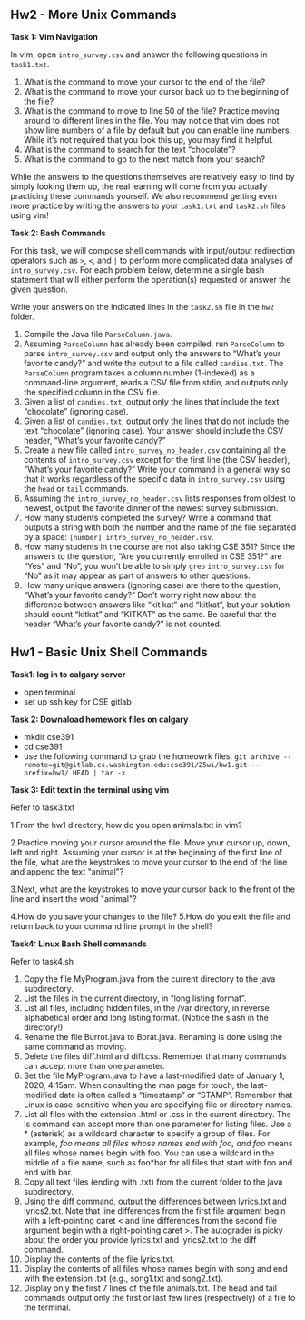 ## Hw2 - More Unix Commands

**Task 1: Vim Navigation**

In vim, open `intro_survey.csv` and answer the following questions in `task1.txt`.

1. What is the command to move your cursor to the end of the file?
2. What is the command to move your cursor back up to the beginning of the file?
3. What is the command to move to line 50 of the file? Practice moving around to different lines in the file. You may notice that vim does not show line numbers of a file by default but you can enable line numbers. While it’s not required that you look this up, you may find it helpful.
4. What is the command to search for the text “chocolate”?
5. What is the command to go to the next match from your search?

While the answers to the questions themselves are relatively easy to find by simply looking them up, the real learning will come from you actually practicing these commands yourself. We also recommend getting even more practice by writing the answers to your `task1.txt` and `task2.sh` files using vim!

**Task 2: Bash Commands**

For this task, we will compose shell commands with input/output redirection operators such as `>`, `<`, and `|` to perform more complicated data analyses of `intro_survey.csv`. For each problem below, determine a single bash statement that will either perform the operation(s) requested or answer the given question.

Write your answers on the indicated lines in the `task2.sh` file in the `hw2` folder.

1. Compile the Java file `ParseColumn.java`.
2. Assuming `ParseColumn` has already been compiled, run `ParseColumn` to parse `intro_survey.csv` and output only the answers to “What’s your favorite candy?” and write the output to a file called `candies.txt`. The `ParseColumn` program takes a column number (1-indexed) as a command-line argument, reads a CSV file from stdin, and outputs only the specified column in the CSV file.
3. Given a list of `candies.txt`, output only the lines that include the text “chocolate” (ignoring case).
4. Given a list of `candies.txt`, output only the lines that do not include the text “chocolate” (ignoring case). Your answer should include the CSV header, “What’s your favorite candy?”
5. Create a new file called `intro_survey_no_header.csv` containing all the contents of `intro_survey.csv` except for the first line (the CSV header), “What’s your favorite candy?” Write your command in a general way so that it works regardless of the specific data in `intro_survey.csv` using the `head` or `tail` commands.
6. Assuming the `intro_survey_no_header.csv` lists responses from oldest to newest, output the favorite dinner of the newest survey submission.
7. How many students completed the survey? Write a command that outputs a string with both the number and the name of the file separated by a space: `[number] intro_survey_no_header.csv`.
8. How many students in the course are not also taking CSE 351? Since the answers to the question, “Are you currently enrolled in CSE 351?” are “Yes” and “No”, you won’t be able to simply `grep` `intro_survey.csv` for “No” as it may appear as part of answers to other questions.
9. How many unique answers (ignoring case) are there to the question, “What’s your favorite candy?” Don’t worry right now about the difference between answers like “kit kat” and “kitkat”, but your solution should count “kitkat” and “KITKAT” as the same. Be careful that the header “What’s your favorite candy?” is not counted.





## Hw1 - Basic Unix Shell Commands

**Task1: log in to calgary server**
- open terminal
- set up ssh key for CSE gitlab

**Task 2: Downaload homework files on calgary**
- mkdir cse391
- cd cse391
- use the following command to grab the homeowrk files: `git archive --remote=git@gitlab.cs.washington.edu:cse391/25wi/hw1.git --prefix=hw1/ HEAD | tar -x`

**Task 3: Edit text in the terminal using vim**

Refer to task3.txt

1.From the hw1 directory, how do you open animals.txt in vim?

2.Practice moving your cursor around the file. Move your cursor up, down, left and right. Assuming your cursor is at the beginning of the first line of the file, what are the keystrokes to move your cursor to the end of the line and append the text "animal"?

3.Next, what are the keystrokes to move your cursor back to the front of the line and insert the word "animal"?

4.How do you save your changes to the file?
5.How do you exit the file and return back to your command line prompt in the shell?


**Task4: Linux Bash Shell commands**

Refer to task4.sh

1. Copy the file MyProgram.java from the current directory to the java subdirectory.
2. List the files in the current directory, in “long listing format”.
3. List all files, including hidden files, in the /var directory, in reverse alphabetical order and long listing format. (Notice the slash in the directory!)
4. Rename the file Burrot.java to Borat.java. Renaming is done using the same command as moving.
5. Delete the files diff.html and diff.css. Remember that many commands can accept more than one parameter.
6. Set the file MyProgram.java to have a last-modified date of January 1, 2020, 4:15am. When consulting the man page for touch, the last-modified date is often called a “timestamp” or “STAMP”. Remember that Linux is case-sensitive when you are specifying file or directory names.
7. List all files with the extension .html or .css in the current directory. The ls command can accept more than one parameter for listing files. Use a * (asterisk) as a wildcard character to specify a group of files. For example, *foo means all files whose names end with foo, and foo* means all files whose names begin with foo. You can use a wildcard in the middle of a file name, such as foo*bar for all files that start with foo and end with bar.
8. Copy all text files (ending with .txt) from the current folder to the java subdirectory.
9. Using the diff command, output the differences between lyrics.txt and lyrics2.txt. Note that line differences from the first file argument begin with a left-pointing caret < and line differences from the second file argument begin with a right-pointing caret >. The autograder is picky about the order you provide lyrics.txt and lyrics2.txt to the diff command.
10. Display the contents of the file lyrics.txt.
11. Display the contents of all files whose names begin with song and end with the extension .txt (e.g., song1.txt and song2.txt).
12. Display only the first 7 lines of the file animals.txt. The head and tail commands output only the first or last few lines (respectively) of a file to the terminal.
